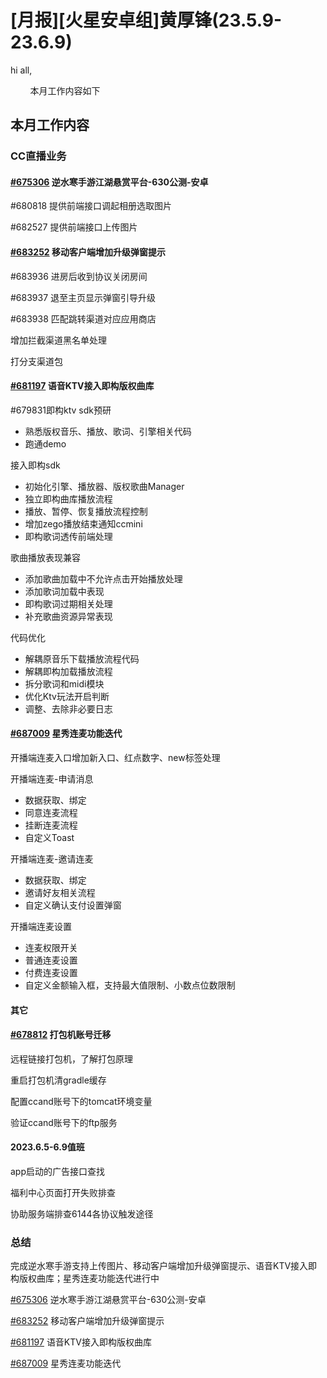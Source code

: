 # [月报][火星安卓组]黄厚锋(23.5.9-23.6.9)

hi all,

        本月工作内容如下

## 本月工作内容

### CC直播业务

#### [#675306](https://icc.pm.netease.com/v6/issues/675306) 逆水寒手游江湖悬赏平台-630公测-安卓

#680818 提供前端接口调起相册选取图片

#682527 提供前端接口上传图片

#### [#683252](https://icc.pm.netease.com/v6/issues/683252) 移动客户端增加升级弹窗提示

#683936 进房后收到协议关闭房间

#683937 退至主页显示弹窗引导升级

#683938 匹配跳转渠道对应应用商店

增加拦截渠道黑名单处理

打分支渠道包

#### [#681197](https://icc.pm.netease.com/v6/issues/681197) 语音KTV接入即构版权曲库

#679831即构ktv sdk预研

- 熟悉版权音乐、播放、歌词、引擎相关代码
- 跑通demo

接入即构sdk

- 初始化引擎、播放器、版权歌曲Manager
- 独立即构曲库播放流程
- 播放、暂停、恢复播放流程控制
- 增加zego播放结束通知ccmini
- 即构歌词透传前端处理

歌曲播放表现兼容

- 添加歌曲加载中不允许点击开始播放处理
- 添加歌词加载中表现
- 即构歌词过期相关处理
- 补充歌曲资源异常表现

代码优化

- 解耦原音乐下载播放流程代码
- 解耦即构加载播放流程
- 拆分歌词和midi模块
- 优化Ktv玩法开启判断
- 调整、去除非必要日志

#### [#687009](https://icc.pm.netease.com/v6/issues/687009) 星秀连麦功能迭代

开播端连麦入口增加新入口、红点数字、new标签处理

开播端连麦-申请消息

- 数据获取、绑定
- 同意连麦流程
- 挂断连麦流程
- 自定义Toast

开播端连麦-邀请连麦

- 数据获取、绑定
- 邀请好友相关流程
- 自定义确认支付设置弹窗

开播端连麦设置

- 连麦权限开关
- 普通连麦设置
- 付费连麦设置
- 自定义金额输入框，支持最大值限制、小数点位数限制

#### 其它

#### [#678812](https://icc.pm.netease.com/v6/issues/678812) 打包机账号迁移

远程链接打包机，了解打包原理

重启打包机清gradle缓存

配置ccand账号下的tomcat环境变量

验证ccand账号下的ftp服务

#### 2023.6.5-6.9值班

app启动的广告接口查找

福利中心页面打开失败排查

协助服务端排查6144各协议触发途径

### 总结

完成逆水寒手游支持上传图片、移动客户端增加升级弹窗提示、语音KTV接入即构版权曲库；星秀连麦功能迭代进行中

[#675306](https://icc.pm.netease.com/v6/issues/675306) 逆水寒手游江湖悬赏平台-630公测-安卓

[#683252](https://icc.pm.netease.com/v6/issues/683252) 移动客户端增加升级弹窗提示

[#681197](https://icc.pm.netease.com/v6/issues/681197) 语音KTV接入即构版权曲库

[#687009](https://icc.pm.netease.com/v6/issues/687009) 星秀连麦功能迭代

